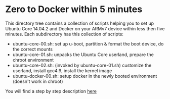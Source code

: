 # Zero to Docker within 5 minutes

This directory tree contains a collection of scripts helping you to set up Ubuntu Core 14.04.2 and Docker 
on your ARMv7 device within less then five minutes. Each subdirectory has this collection of scripts: 

- ubuntu-core-00.sh: set up u-boot, partition & format the boot device, do the correct mounts
- ubuntu-core-01.sh: unpacks the Ubuntu Core userland, prepare the chroot environment
- ubuntu-core-02.sh: (invoked by ubuntu-core-01.sh) customize the userland, install gcc4.9, install the kernel image 
- ubuntu-docker-00.sh: setup docker in the newly booted environment (doesn't work in chroot)

You will find a step by step description [here](http://forum.odroid.com/viewtopic.php?p=91036#p91036)
